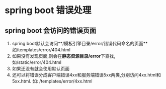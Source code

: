 # spring boot 错误处理
## spring boot 会访问的错误页面
1. spring boot默认会访问**/模板引擎目录/error/错误代码命名的页面** 如/templates/error/404.html
2. 如果没有发现页面,则会在**静态资源目录/error**下查找,如/static/error/404.html
3. 如果还没有就会使用默认页面
4. 还可以将错误分成客户端错误4xx和服务端错误5xx两类,分别访问4xx.html和5xx.html. 如: /templates/error/4xx.html
